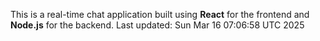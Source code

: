 This is a real-time chat application built using **React** for the frontend and **Node.js** for the backend.
Last updated: Sun Mar 16 07:06:58 UTC 2025
